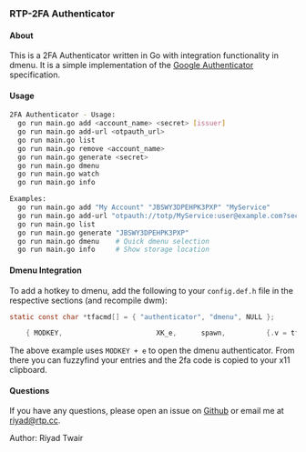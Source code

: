 ### RTP-2FA Authenticator

#### About

This is a 2FA Authenticator written in Go with integration functionality in dmenu. It is a simple implementation of the [Google Authenticator](https://github.com/google/google-authenticator/wiki/Key-Uri-Format) specification.

#### Usage

``` bash
2FA Authenticator - Usage:
  go run main.go add <account_name> <secret> [issuer]
  go run main.go add-url <otpauth_url>
  go run main.go list
  go run main.go remove <account_name>
  go run main.go generate <secret>
  go run main.go dmenu
  go run main.go watch
  go run main.go info

Examples:
  go run main.go add "My Account" "JBSWY3DPEHPK3PXP" "MyService"
  go run main.go add-url "otpauth://totp/MyService:user@example.com?secret=JBSWY3DPEHPK3PXP&issuer=MyService"
  go run main.go list
  go run main.go generate "JBSWY3DPEHPK3PXP"
  go run main.go dmenu    # Quick dmenu selection
  go run main.go info     # Show storage location
```

#### Dmenu Integration

To add a hotkey to dmenu, add the following to your `config.def.h` file in the respective sections (and recompile dwm):
``` c
static const char *tfacmd[] = { "authenticator", "dmenu", NULL };

    { MODKEY,                       XK_e,      spawn,          {.v = tfacmd } },
```
The above example uses `MODKEY + e` to open the dmenu authenticator. From there you can fuzzyfind your entries and the 2fa code is copied to your x11 clipboard.


#### Questions

If you have any questions, please open an issue on [Github](https://github.com/rtwair/rtp-2fa-authenticator/issues) or email me at riyad@rtp.cc.

Author: Riyad Twair
